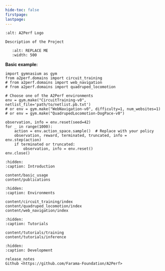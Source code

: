 ```yaml
---
hide-toc: false
firstpage:
lastpage:
---
```


```{project-logo} _static/A2Perf-text.png
:alt: A2Perf Logo
```

```{project-heading}
Description of the Project
```

```{figure} _static/REPLACE_ME.gif
   :alt: REPLACE ME
   :width: 500
```

**Basic example:**

```{code-block} python
import gymnasium as gym
from a2perf.domains import circuit_training
# from a2perf.domains import web_navigation
# from a2perf.domains import quadruped_locomotion

# Choose one of the A2Perf environments
env = gym.make("CircuitTraining-v0", netlist_file='path/to/netlist.pb.txt')
# or env = gym.make("WebNavigation-v0", difficulty=1, num_websites=1)
# or env = gym.make("QuadrupedLocomotion-DogPace-v0")

observation, info = env.reset(seed=42)
for _ in range(1000):
    action = env.action_space.sample()  # Replace with your policy
    observation, reward, terminated, truncated, info = env.step(action)
    if terminated or truncated:
        observation, info = env.reset()
env.close()
```

```{toctree}
:hidden:
:caption: Introduction

content/basic_usage
content/publications

```

```{toctree}
:hidden:
:caption: Environments

content/circuit_training/index
content/quadruped_locomotion/index
content/web_navigation/index

```

```{toctree}
:hidden:
:caption: Tutorials

content/tutorials/training
content/tutorials/inference
```

```{toctree}
:hidden:
:caption: Development

release_notes
Github <https://github.com/Farama-Foundation/A2Perf>
```
